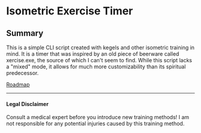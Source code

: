 # Isometric Exercise Timer
## Summary
This is a simple CLI script created with kegels and other isometric training in mind. It is a timer that was inspired by an old piece of beerware called xercise.exe, the source of which I can't seem to find. While this script lacks a "mixed" mode, it allows for much more customizability than its spiritual predecessor.

[Roadmap](https://github.com/AffeN01/Isometric-Exercise-Timer/wiki/Roadmap)

---

#### Legal Disclaimer
Consult a medical expert before you introduce new training methods! I am not responsible for any potential injuries caused by this training method.

